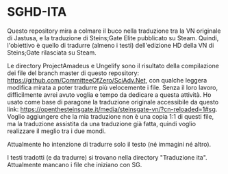 # SGHD-ITA
 
Questo repository mira a colmare il buco nella traduzione tra la VN originale di Jastusa, e la traduzione di Steins;Gate Elite pubblicato su Steam. Quindi, l'obiettivo è quello di tradurre (almeno i testi) dell'edizione HD della VN di Steins;Gate rilasciata su Steam.

Le directory ProjectAmadeus e Ungelify sono il risultato della compilazione dei file del branch master di questo repository: https://github.com/CommitteeOfZero/SciAdv.Net, con qualche leggera modifica mirata a poter tradurre più velocemente i file. Senza il loro lavoro, difficilmente avrei avuto voglia e tempo da dedicare a questa attività.
Ho usato come base di paragone la traduzione originale accessibile da questo link: https://openthesteinsgate.it/media/steinsgate-vn/?cn-reloaded=1#sg. Voglio aggiungere che la mia traduzione non è una copia 1:1 di questi file, ma la traduzione assistita da una traduzione già fatta, quindi voglio realizzare il meglio tra i due mondi.

Attualmente ho intenzione di tradurre solo il testo (né immagini né altro).

I testi tradotti (e da tradurre) si trovano nella directory "Traduzione ita". Attualmente mancano i file che iniziano con SG.
